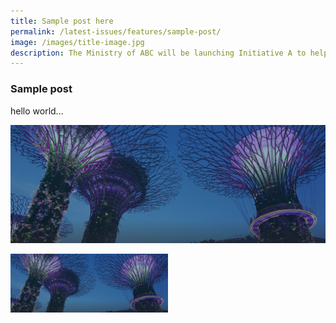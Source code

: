 ```yaml
---
title: Sample post here
permalink: /latest-issues/features/sample-post/
image: /images/title-image.jpg
description: The Ministry of ABC will be launching Initiative A to help Singaporeans...
---
```


### Sample post

hello world...

![sample image here when file doesnt load](/images/hero-banner.png)



<img src="/images/hero-banner.png" alt="sample image here when file doesnt load" style="width:50%;" />